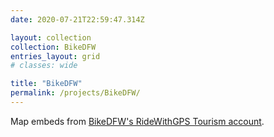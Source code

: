 ```yaml
---
date: 2020-07-21T22:59:47.314Z

layout: collection
collection: BikeDFW
entries_layout: grid
# classes: wide

title: "BikeDFW"
permalink: /projects/BikeDFW/
---
```

Map embeds from [BikeDFW's RideWithGPS Tourism account](https://ridewithgps.com/organizations/5133-bikedfw).
